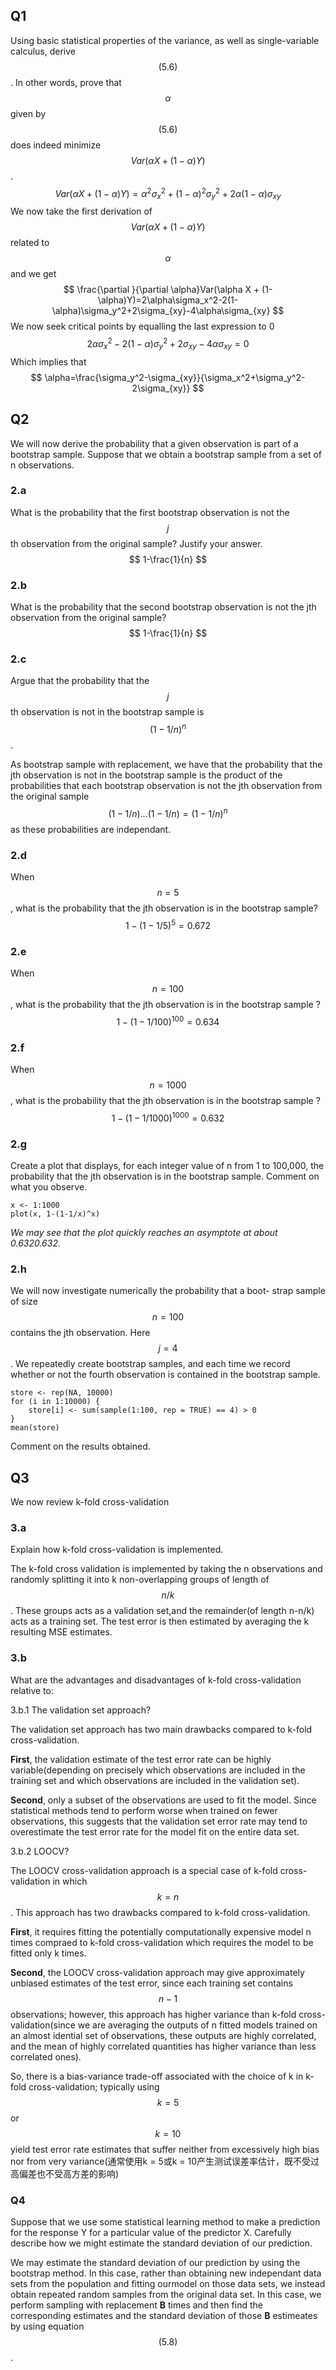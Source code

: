 ## Q1
Using basic statistical properties of the variance, as well as single-variable calculus, derive $$(5.6)$$. In other words, prove that $$\alpha$$ given by $$(5.6)$$ does indeed minimize $$Var(\alpha X + (1-\alpha)Y)$$.
$$
Var(\alpha X + (1-\alpha)Y) = \alpha^2\sigma_x^2+(1-\alpha)^2\sigma_y^2+2\alpha(1-\alpha)\sigma_{xy}
$$
We now take the first derivation of $$Var(\alpha X + (1-\alpha)Y)$$ related to $$\alpha$$ and we get
$$
\frac{\partial }{\partial \alpha}Var(\alpha X + (1-\alpha)Y)=2\alpha\sigma_x^2-2(1-\alpha)\sigma_y^2+2\sigma_{xy}-4\alpha\sigma_{xy}
$$
We now seek critical points by equalling the last expression to 0
$$
2\alpha\sigma_x^2-2(1-\alpha)\sigma_y^2+2\sigma_{xy}-4\alpha\sigma_{xy}=0
$$
Which implies that
$$
\alpha=\frac{\sigma_y^2-\sigma_{xy}}{\sigma_x^2+\sigma_y^2-2\sigma_{xy}}
$$

## Q2
We will now derive the probability that a given observation is part of a bootstrap sample. Suppose that we obtain a bootstrap sample from a set of n observations.

### 2.a
What is the probability that the first bootstrap observation is not the $$j$$th observation from the original sample? Justify your answer.
$$
1-\frac{1}{n}
$$

### 2.b
What is the probability that the second bootstrap observation is not the jth observation from the original sample?
$$
1-\frac{1}{n}
$$

### 2.c
Argue that the probability that the $$j$$th observation is not in the bootstrap sample is $$(1-1/n)^n$$.

As bootstrap sample with replacement, we have that the probability that the jth observation is not in the bootstrap sample is the product of the probabilities that each bootstrap observation is not the jth observation from the original sample
$$
(1-1/n)...(1-1/n)=(1-1/n)^n
$$
as these probabilities are independant.

### 2.d
When $$n = 5$$, what is the probability that the jth observation is in the bootstrap sample?
$$
1-(1-1/5)^5=0.672
$$

### 2.e

When $$n=100$$, what is the probability that the jth observation is in the bootstrap sample ?
$$
1-(1-1/100)^{100}=0.634
$$

### 2.f

When $$n=1000$$, what is the probability that the jth observation is in the bootstrap sample ?
$$
1-(1-1/1000)^{1000}=0.632
$$

### 2.g

Create a plot that displays, for each integer value of n from 1 to 100,000, the probability that the jth observation is in the bootstrap sample. Comment on what you observe.

~~~
x <- 1:1000
plot(x, 1-(1-1/x)^x)
~~~

*We may see that the plot quickly reaches an asymptote at about 0.6320.632.*

### 2.h

We will now investigate numerically the probability that a boot- strap sample of size $$n = 100$$ contains the jth observation. Here $$ j = 4$$. We repeatedly create bootstrap samples, and each time we record whether or not the fourth observation is contained in the bootstrap sample.

~~~
store <- rep(NA, 10000)
for (i in 1:10000) {
    store[i] <- sum(sample(1:100, rep = TRUE) == 4) > 0
}
mean(store)
~~~

Comment on the results obtained.

## Q3

We now review k-fold cross-validation

### 3.a

Explain how k-fold cross-validation is implemented.

The k-fold cross validation is implemented by taking the n observations and randomly splitting it into k non-overlapping groups of length of $$n/k$$. These groups acts as a validation set,and the remainder(of length n-n/k) acts as a training set. The test error is then estimated by averaging the k resulting MSE estimates.

### 3.b

What are the advantages and disadvantages of k-fold cross-validation relative to:

3.b.1 The validation set approach?

The validation set approach has two main drawbacks compared to k-fold cross-validation. 

**First**, the validation estimate of the test error rate can be highly variable(depending on precisely which observations are included in the training set and which observations are included in the validation set).

**Second**, only a subset of the observations are used to fit the model. Since statistical methods tend to perform worse when trained on fewer observations, this suggests that the validation set error rate may tend to overestimate the test error rate for the model fit on the entire data set.

3.b.2 LOOCV?

The LOOCV cross-validation approach is a special case of k-fold cross-validation in which $$k=n$$. This approach has two drawbacks compared to k-fold cross-validation.

**First**, it requires fitting the potentially computationally expensive model n times compraed to k-fold cross-validation which requires the model to be fitted only k times.

**Second**, the LOOCV cross-validation approach may give approximately unbiased estimates of the test error, since each training set contains $$n-1$$ observations; however, this approach has higher variance than k-fold cross-validation(since we are averaging the outputs of n fitted models trained on an almost idential set of observations, these outputs are highly correlated, and the mean of highly correlated quantities has higher variance than less correlated ones).

So, there is a bias-variance trade-off associated with the choice of k in k-fold cross-validation; typically using $$k=5$$ or $$k=10$$ yield test error rate estimates that suffer neither from excessively high bias nor from very variance(通常使用k = 5或k = 10产生测试误差率估计，既不受过高偏差也不受高方差的影响)

### Q4

Suppose that we use some statistical learning method to make a prediction for the response Y for a particular value of the predictor X. Carefully describe how we might estimate the standard deviation of our prediction.

We may estimate the standard deviation of our prediction by using the bootstrap method. In this case, rather than obtaining new independant data sets from the population and fitting ourmodel on those data sets, we instead obtain repeated random samples from the original data set. In this case, we perform sampling with replacement **B** times and then find the corresponding estimates and the standard deviation of those **B** estimeates by using equation $$(5.8)$$.

















